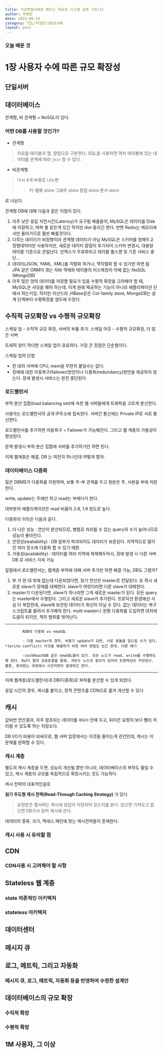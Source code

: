 ```yaml
---
title: 가상면접사례로 배우는 대규모 시스템 설계 기초(2)
author: 곽영헌
date: 2025-09-19
category: TIL/곽영헌/2025/09
layout: post
---
```


### 오늘 배운 것

# 1장 사용자 수에 따른 규모 확장성

## 단일서버

## 데이터베이스
관계형, 비 관계형 = NoSQL이 있다.
### 어떤 DB를 사용할 것인가?

- 관계형
> 자료를 테이블과 열, 칼럼으로 구분한다. SQL을 사용하면 여러 테이블에 있는 데이터를 관계에 따라 `join` 할 수 있다.


- 비관계형
> 다시 4개 부류로 나누면
>> 키-밸류 store
>> 그래프 store
>> 칼럼 store
>> 문서 store 

로 나뉜다. 

관계형 DB에 대해 다음과 같은 이점이 있다.

1. 아주 낮은 응답 지연시간(Latency)가 요구됨
            예를들어, MySQL은 데이터를 Disk에 저장하고, 버퍼 풀 같은게 있긴 하지만 dist 들리긴 한다. 반면 Redis는 메모리에서만 돌아가므로 훨씬 빠를것이다.
2. 다루는 데이터가 비정형이라 관계형 데이터가 아님
            MySQL은 스키마를 정해두고 정형데이터만 사용하지만, 새로운 데이터 칼럼이 추가되어 스키마 변경시, 대용량 테이블 기준으로 큰일난다. 인덱스가 무효화되고 테이블 풀스캔 및 기존 서비스 중단...
3. 데이터(JSON, YAML, XML)를 직렬화 하거나, 역직렬화 할 수 있기만 하면 됨
            JPA 같은 ORM이 겪는 자바 객체와 테이블의 미스매칭이 아예 없는 NoSQL (MongoDB)
4. 아주 많은 양의 데이터를 저장할 필요가 있음
            수평적 확장을 고려해야 할 때, MySQL은 샤딩을 해야 하는데, 이게 원래 제공하는 기능이 아니라 애플리케이션 단에서 하는거임. 하지만 카산드라 ,HBase같은 Col-family store, MongoDB는 설계 단계부터 수평확장을 염두에 두었다.


## 수직적 규모확장 vs 수평적 규모확장

스케일 업 - 수직적 규모 확장, 서버의 부품 추가.
스케일 아웃 - 수평적 규모확장, 더 많은 서버

트래픽 양이 적다면 스케일 업이 유효하다.
가장 큰 장점은 단순함이다. 

스케일 업의 단점

- 한 대의 서버에 CPU, mem을 무한히 붙일수는 없다.
- 장애에 대한 자동복구(failover)방안이나 다중화(redundancy)방안을 제공하지 않는다. 장애 발생시 서비스는 완전 중단된다.


### 로드밸런서

부하 분산 집합(load balancing set)에 속한 웹 서버들에게 트래픽을 고르게 분산한다. 

사용자는 로드밸런서의 공개 IP주소에 접속한다. 서버간 통신에는 Private IP로 서로 통신한다. 

로드밸런서를 추가하면 자동복구 = Failover가 가능해진다. 그리고 웹 계층의 가용성이 향상된다.

문제 발생시 부하 분산 집합에 서버를 추가하기만 하면 된다.

이제 웹계층은 해결, DB 는 여전히 하나인데 어떻게 할까.


### 데이터베이스 다중화

많은 DBMS가 다중화를 지원하며, 보통 주-부 관계를 두고 원본은  주, 사본을 부에 저장한다.

write, update는 주에만 하고
read는 부에다가 한다. 

대부분의 애플리케이션은 read 비율이 2:8, 1:9 정도로 높다.


다중화의 이득은 다음과 같다.

1. 더 나은 성능 : 연산이 분산되므로, 병렬로 처리될 수 있는 query의 수가 늘어나므로 성능이 좋아진다.
2. 안정성(realiability) : DB 일부가 파괴되어도 데이터가 보존된다. 지역적으로 떨어진 여러 장소에 다중화 할 수 있기 때문.
3. 가용성(availability) : 데이터를 여러 지역에 복제해두어서, 장애 발생 시 다른 서버 DB 로 서비스 지속 가능

앞절에서 로드밸런서는, 웹계층 부하에 대해 서버 추가만 하면 해결 가능, DB도 그럴까?

1. 부 가 한 대 밖에 없는데 다운되었다면, 읽기 연산은 master로 전달된다. 또 즉시 새로운 slave가 장애를 대체한다. slave가 여럿이라면 다른 slave가 대체한다.
2. master가 다운된다면, slave가 하나라면 그게 새로운 master가 된다. 모든 query는 master에서 수행된다. 그리고 새로운 slave가 추가된다. 
            프로덕션 환경에선 사실 더 복잡한데, slave에 보관된 데이터가 최신이 아닐 수 있다. 없는 데이터는 복구 스크립트를 돌려서 추가해야 한다.
            multi master나 원형 다중화를 도입하면 대처에 도움이 되지만, 책의 범위를 벗어난다. 


---

            RDB의 다중화 vs newSQL

            - 다중 master의 경우, 비동기 update가 되면, 서로 충돌을 일으킬 수가 있다. *(write conflict) 이것을 해결하기 위한 여러 방법도 있긴 한데. 다른 얘기

            -cockRoachDB 같은 newSQL들이 있다. 모든 노드가 read, write를 수행하도록 한다. Raft 합의 프로토콜을 통해, 과반수 노드의 동의가 있어야 트랜잭션이 커밋된다. 물론, 동의받는 과정에서 시간지연이 발생하긴 한다.
--- 


이제 웹계층(로드밸런서)과 DB(다중화)로 부하를 분산할 수 있게 되었다. 

응답 시간의 경우, 캐시를 붙이고, 정적 콘텐츠를 CDN으로 옮겨 개선할 수 있다.

## 캐시

값비싼 연산결과, 자주 참조되는 데이터를 `메모리` 안에 두고, 뒤이은 요청이 보다 빨리 처리될 수 있도록 하는 저장소다. 

DB I/O가 비용이 비싸므로, 웹 서버 입장에서는 이것을 줄이는게 관건인데, 캐시는 이 문제를 완화할 수 있다.

### 캐시 계층

별도의 캐시 계층을 두면, 성능이 개선될 뿐만 아니라, 데이터베이스의 부하도 줄일 수 있고, 캐시 계층의 규모를 독립적으로 확장시키는 것도 가능하다. 

캐시 전략의 대표적인걸로

**읽기 주도형 캐시 전략(Read-Through Caching Strategy)** 가 있다. 

>요청받은 웹서버는 캐시에 응답이 저장되어 있는지를 본다. 있으면 가져오고 없으면 DB가서 읽어 캐시에 쓴다.

데이터의 종류, 크기, 엑세스 패턴에 맞는 캐시전략들이 존재한다.
### 캐시 사용 시 유의할 점

## CDN

### CDN사용 시 고려해야 할 사항

## Stateless 웹 계층

### state 의존적인 아키텍처

### stateless 아키텍처

## 데이터센터

## 메시지 큐

## 로그, 메트릭, 그리고 자동화

### 메시지 큐, 로그, 메트릭, 자동화 등을 반영하여 수정한 설계안

## 데이터베이스의 규모 확장

### 수직적 확장

### 수평적 확장

## 1M 사용자, 그 이상

